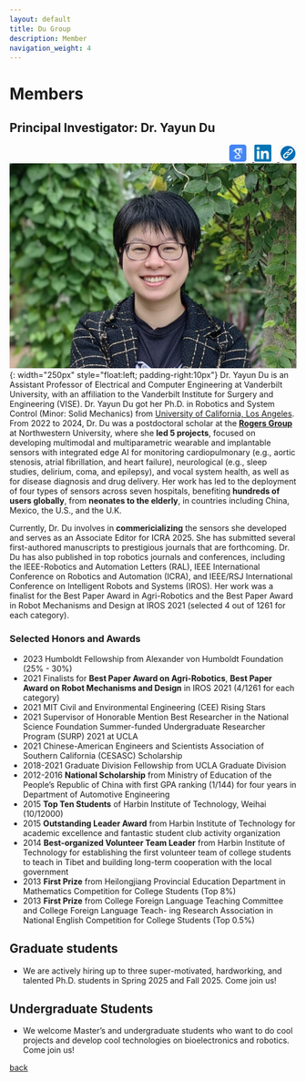 ```yaml
---
layout: default
title: Du Group 
description: Member
navigation_weight: 4
---
```


# Members


## Principal Investigator: Dr. Yayun Du 
<div style="float: right; margin-left: 15px;">
<a href="https://scholar.google.com/citations?user=LPwbf4kAAAAJ&hl=en" target="_blank">
    <img src="google-scholar-logo.png" alt="Google Scholar" style="width:30px; margin-right: 10px;">
</a>
<a href="https://www.linkedin.com/in/yayun-du/" target="_blank">
    <img src="linkedin-logo.png" alt="LinkedIn" style="width:30px; margin-right: 10px;">
</a>
<a href="https://engineering.vanderbilt.edu/bio/?pid=yayun-du" target="_blank">
    <img src="link-logo.png" alt="Link" style="width:30px;">
</a>
</div>

![PI](Yayun_portrait.jpg){: width="250px" style="float:left; padding-right:10px"} 
Dr. Yayun Du is an Assistant Professor of Electrical and Computer Engineering at Vanderbilt University, with an affiliation to the Vanderbilt Institute for Surgery and Engineering (VISE). Dr. Yayun Du got her Ph.D. in Robotics and System Control (Minor: Solid Mechanics) from [University of California, Los Angeles](https://structures.computer/). From 2022 to 2024, Dr. Du was a postdoctoral scholar at the [**Rogers Group**](https://rogersgroup.northwestern.edu/) at Northwestern University, where she **led 5 projects**, focused on developing multimodal and multiparametric wearable and implantable sensors with integrated edge AI for monitoring cardiopulmonary (e.g., aortic stenosis, atrial fibrillation, and heart failure), neurological (e.g., sleep studies, delirium, coma, and epilepsy), and vocal system health, as well as for disease diagnosis and drug delivery. Her work has led to the deployment of four types of sensors across seven hospitals, benefiting **hundreds of users globally**, from **neonates to the elderly**, in countries including China, Mexico, the U.S., and the U.K.

Currently, Dr. Du involves in **commericializing** the sensors she developed and serves as an Associate Editor for ICRA 2025. She has submitted several first-authored manuscripts to prestigious journals that are forthcoming. Dr. Du has also published in top robotics journals and conferences, including the IEEE-Robotics and Automation Letters (RAL), IEEE International Conference on Robotics and Automation (ICRA), and IEEE/RSJ International Conference on Intelligent Robots and Systems (IROS). Her work was a finalist for the Best Paper Award in Agri-Robotics and the Best Paper Award in Robot Mechanisms and Design at IROS 2021 (selected 4 out of 1261 for each category). 

### Selected Honors and Awards
* 2023 Humboldt Fellowship from Alexander von Humboldt Foundation (25% - 30%) 
* 2021 Finalists for **Best Paper Award on Agri-Robotics**, **Best Paper Award on Robot Mechanisms and Design** in IROS 2021 (4/1261 for each category)
* 2021 MIT Civil and Environmental Engineering (CEE) Rising Stars
* 2021 Supervisor of Honorable Mention Best Researcher in the National Science Foundation Summer-funded Undergraduate Researcher Program (SURP) 2021 at UCLA
* 2021 Chinese-American Engineers and Scientists Association of Southern California (CESASC) Scholarship
* 2018-2021 Graduate Division Fellowship from UCLA Graduate Division
* 2012-2016 **National Scholarship** from Ministry of Education of the People’s Republic of China with first GPA
ranking (1/144) for four years in Department of Automotive Engineering
* 2015 **Top Ten Students** of Harbin Institute of Technology, Weihai (10/12000)
* 2015 **Outstanding Leader Award** from Harbin Institute of Technology for academic excellence and fantastic student club activity organization 
* 2014 **Best-organized Volunteer Team Leader** from Harbin Institute of Technology for establishing the first volunteer team of college students to teach in Tibet and building long-term cooperation with the local government
* 2013 **First Prize** from Heilongjiang Provincial Education Department in Mathematics Competition for
College Students (Top 8%)
* 2013 **First Prize** from College Foreign Language Teaching Committee and College Foreign Language Teach-
ing Research Association in National English Competition for College Students (Top 0.5%)

## Graduate students
* We are actively hiring up to three super-motivated, hardworking, and talented Ph.D. students in Spring 2025 and Fall 2025. Come join us!

## Undergraduate Students
* We welcome Master’s and undergraduate students who want to do cool projects and develop cool technologies on bioelectronics and robotics. Come join us!





[back](./)


